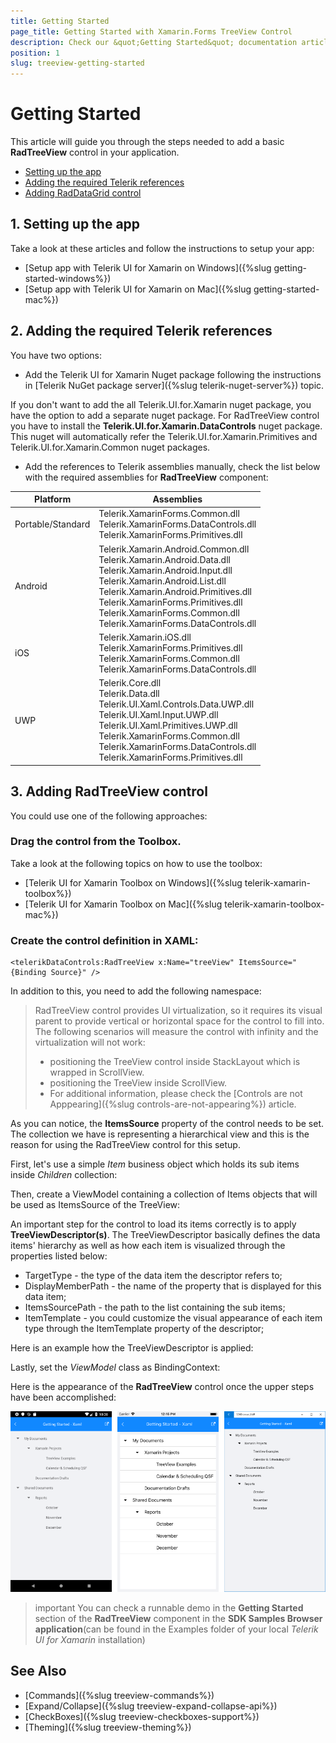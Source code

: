 ```yaml
---
title: Getting Started
page_title: Getting Started with Xamarin.Forms TreeView Control
description: Check our &quot;Getting Started&quot; documentation article for Telerik TreeView for Xamarin control.
position: 1
slug: treeview-getting-started
---
```


# Getting Started

This article will guide you through the steps needed to add a basic **RadTreeView** control in your application.

* [Setting up the app](#1-setting-up-the-app)
* [Adding the required Telerik references](#2-adding-the-required-telerik-references)
* [Adding RadDataGrid control](#3-adding-radtreeview-control)

## 1. Setting up the app

Take a look at these articles and follow the instructions to setup your app:

- [Setup app with Telerik UI for Xamarin on Windows]({%slug getting-started-windows%})
- [Setup app with Telerik UI for Xamarin on Mac]({%slug getting-started-mac%})

## 2. Adding the required Telerik references

You have two options:

* Add the Telerik UI for Xamarin Nuget package following the instructions in [Telerik NuGet package server]({%slug telerik-nuget-server%}) topic.

If you don't want to add the all Telerik.UI.for.Xamarin nuget package, you have the option to add a separate nuget package. For RadTreeView control you have to install the **Telerik.UI.for.Xamarin.DataControls** nuget package. This nuget will automatically refer the Telerik.UI.for.Xamarin.Primitives and Telerik.UI.for.Xamarin.Common nuget packages.

* Add the references to Telerik assemblies manually, check the list below with the required assemblies for **RadTreeView** component:

| Platform | Assemblies |
| -------- | ---------- |
| Portable/Standard | Telerik.XamarinForms.Common.dll <br/> Telerik.XamarinForms.DataControls.dll <br/> Telerik.XamarinForms.Primitives.dll|
| Android  | Telerik.Xamarin.Android.Common.dll <br/> Telerik.Xamarin.Android.Data.dll <br/> Telerik.Xamarin.Android.Input.dll <br/> Telerik.Xamarin.Android.List.dll <br/> Telerik.Xamarin.Android.Primitives.dll <br/> Telerik.XamarinForms.Primitives.dll <br/> Telerik.XamarinForms.Common.dll <br/> Telerik.XamarinForms.DataControls.dll |
| iOS      | Telerik.Xamarin.iOS.dll  <br/> Telerik.XamarinForms.Primitives.dll <br/> Telerik.XamarinForms.Common.dll <br/> Telerik.XamarinForms.DataControls.dll |
| UWP      | Telerik.Core.dll <br/> Telerik.Data.dll <br/> Telerik.UI.Xaml.Controls.Data.UWP.dll <br/> Telerik.UI.Xaml.Input.UWP.dll <br/> Telerik.UI.Xaml.Primitives.UWP.dll <br/> Telerik.XamarinForms.Common.dll <br/> Telerik.XamarinForms.DataControls.dll <br/> Telerik.XamarinForms.Primitives.dll|

## 3. Adding RadTreeView control

You could use one of the following approaches:

### Drag the control from the Toolbox. 

Take a look at the following topics on how to use the toolbox:

* [Telerik UI for Xamarin Toolbox on Windows]({%slug telerik-xamarin-toolbox%})
* [Telerik UI for Xamarin Toolbox on Mac]({%slug telerik-xamarin-toolbox-mac%})	

### Create the control definition in XAML:

```XAML
<telerikDataControls:RadTreeView x:Name="treeView" ItemsSource="{Binding Source}" />
```

In addition to this, you need to add the following namespace:

<snippet id='xmlns-telerikdatacontrols' />

> RadTreeView control provides UI virtualization, so it requires its visual parent to provide vertical or horizontal space for the control to fill into. The following scenarios will measure the control with infinity and the virtualization will not work:
>	* positioning the TreeView control inside StackLayout which is wrapped in ScrollView.
>	* positioning the TreeView inside ScrollView.
>	* For additional information, please check the [Controls are not Apppearing]({%slug controls-are-not-appearing%}) article.

As you can notice, the **ItemsSource** property of the control needs to be set. The collection we have is representing a hierarchical view and this is the reason for using the RadTreeView control for this setup. 

First, let's use a simple *Item* business object which holds its sub items inside *Children* collection:

<snippet id='treeview-getting-started-item' />

Then, create a ViewModel containing a collection of Items objects that will be used as ItemsSource of the TreeView:

<snippet id='treeview-getting-started-viewmodel' />

An important step for the control to load its items correctly is to apply **TreeViewDescriptor(s)**. The TreeViewDescriptor basically defines the data items' hierarchy as well as how each item is visualized through the properties listed below:

* TargetType - the type of the data item the descriptor refers to;
* DisplayMemberPath - the name of the property that is displayed for this data item;
* ItemsSourcePath - the path to the list containing the sub items;
* ItemTemplate - you could customize the visual appearance of each item type through the ItemTemplate property of the descriptor;

Here is an example how the TreeViewDescriptor is applied:

<snippet id='treeview-getting-started-xaml' />

Lastly, set the *ViewModel* class as BindingContext:

<snippet id='treeview-getting-started-setviewmodel' />

Here is the appearance of the **RadTreeView** control once the upper steps have been accomplished:

![getting started treeview](images/getting_started_treeview.png)

>important You can check a runnable demo in the **Getting Started** section of the **RadTreeView** component in the **SDK Samples Browser application**(can be found in the Examples folder of your local *Telerik UI for Xamarin* installation)

## See Also

- [Commands]({%slug treeview-commands%})
- [Expand/Collapse]({%slug treeview-expand-collapse-api%})
- [CheckBoxes]({%slug treeview-checkboxes-support%})
- [Theming]({%slug treeview-theming%})